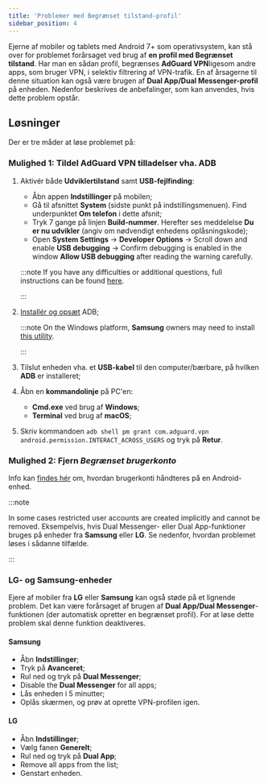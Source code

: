 ```yaml
---
title: 'Problemer med Begrænset tilstand-profil'
sidebar_position: 4
---
```


Ejerne af mobiler og tablets med Android 7+ som operativsystem, kan stå over for problemet forårsaget ved brug af **en profil med Begrænset tilstand**. Har man en sådan profil, begrænses **AdGuard VPN**ligesom andre apps, som bruger VPN, i selektiv filtrering af VPN-trafik. En af årsagerne til denne situation kan også være brugen af **Dual App/Dual Messenger-profil** på enheden. Nedenfor beskrives de anbefalinger, som kan anvendes, hvis dette problem opstår.

## Løsninger

Der er tre måder at løse problemet på:

### Mulighed 1: Tildel AdGuard VPN tilladelser vha. ADB

1. Aktivér både **Udviklertilstand** samt **USB-fejlfinding**:

    - Åbn appen **Indstillinger** på mobilen;
    - Gå til afsnittet **System** (sidste punkt på indstillingsmenuen). Find underpunktet **Om telefon** i dette afsnit;
    - Tryk 7 gange på linjen **Build-nummer**. Herefter ses meddelelse **Du er nu udvikler** (angiv om nødvendigt enhedens oplåsningskode);
    - Open **System Settings** → **Developer Options** → Scroll down and enable **USB debugging** → Confirm debugging is enabled in the window **Allow USB debugging** after reading the warning carefully.

    :::note If you have any difficulties or additional questions, full instructions can be found [here](https://developer.android.com/studio/debug/dev-options).

    :::

1. [Installér og opsæt](https://www.xda-developers.com/install-adb-windows-macos-linux/) ADB;

    :::note On the Windows platform, **Samsung** owners may need to install [this utility](https://developer.samsung.com/mobile/android-usb-driver.html).

    :::

1. Tilslut enheden vha. et **USB-kabel** til den computer/bærbare, på hvilken **ADB** er installeret;

1. Åbn en **kommandolinje** på PC'en:

    - **Cmd.exe** ved brug af **Windows**;
    - **Terminal** ved brug af **macOS**;

1. Skriv kommandoen `adb shell pm grant com.adguard.vpn android.permission.INTERACT_ACROSS_USERS` og tryk på **Retur**.

### Mulighed 2: Fjern *Begrænset brugerkonto*

Info kan [findes hér](https://support.google.com/a/answer/6223444?hl=en) om, hvordan brugerkonti håndteres på en Android-enhed.

:::note

In some cases restricted user accounts are created implicitly and cannot be removed. Eksempelvis, hvis Dual Messenger- eller Dual App-funktioner bruges på enheder fra **Samsung** eller **LG**. Se nedenfor, hvordan problemet løses i sådanne tilfælde.

:::

### LG- og Samsung-enheder

Ejere af mobiler fra **LG** eller **Samsung** kan også støde på et lignende problem. Det kan være forårsaget af brugen af **Dual App/Dual Messenger**-funktionen (der automatisk opretter en begrænset profil). For at løse dette problem skal denne funktion deaktiveres.

#### Samsung

- Åbn **Indstillinger**;
- Tryk på **Avanceret**;
- Rul ned og tryk på **Dual Messenger**;
- Disable the **Dual Messenger** for all apps;
- Lås enheden i 5 minutter;
- Oplås skærmen, og prøv at oprette VPN-profilen igen.

#### LG

- Åbn **Indstillinger**;
- Vælg fanen **Generelt**;
- Rul ned og tryk på **Dual App**;
- Remove all apps from the list;
- Genstart enheden.
